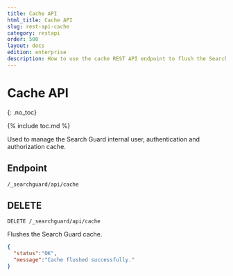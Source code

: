 ```yaml
---
title: Cache API
html_title: Cache API
slug: rest-api-cache
category: restapi
order: 500
layout: docs
edition: enterprise
description: How to use the cache REST API endpoint to flush the Search Guard cache.
---
```

<!---
Copyright 2019 floragunn GmbH
-->

# Cache API
{: .no_toc}

{% include toc.md %}

Used to manage the Search Guard internal user, authentication and authorization cache.

## Endpoint

```
/_searchguard/api/cache
```

## DELETE

```
DELETE /_searchguard/api/cache
```

Flushes the Search Guard cache.

```json
{
  "status":"OK",
  "message":"Cache flushed successfully."
}
```
